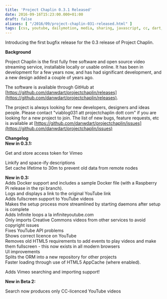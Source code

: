 ```yaml
---
title: 'Project Chaplin 0.3.1 Released'
date: 2016-09-16T15:23:00.000+01:00
draft: false
aliases: [ "/2016/09/project-chaplin-031-released.html" ]
tags: [css, youtube, dailymotion, media, sharing, javascript, cc, dart, videos, vimeo, free software, chaplin, open source, creativecommons, html5, video, php, project]
---
```


Introducing the first bugfix release for the 0.3 release of Project Chaplin.  
  
**Background**  
  
Project Chaplin is the first fully free software and open source video streaming service, installable locally or usable online. It has been in development for a few years now, and has had significant development, and a new design added a couple of years ago.  
  
The software is available through GitHub at [https://github.com/danwdart/projectchaplin/releases](https://github.com/danwdart/projectchaplin/releases).  
  
The project is always looking for new developers, designers and ideas people. Please contact "viablog031 att projectchaplin dott com" if you are looking for a new project to join. The list of new bugs, feature requests, etc is available at [https://github.com/danwdart/projectchaplin/issues](https://github.com/danwdart/projectchaplin/issues)  
  
**Changelog**  
**New in 0.3.1:**  
  

Get and store access token for Vimeo

Linkify and space-ify descriptions  
Set cache lifetime to 30m to prevent old data from remote nodes  
  
**New in 0.3:**  
Adds Docker support and includes a sample Docker file (with a Raspberry Pi release in the rpi branch).  
Logs and displays a link to the original YouTube link  
Adds fullscreen support to YouTube videos  
Makes the setup process more streamlined by starting daemons after setup is complete  
Adds Infinite loops a la infiniteyoutube.com  
Only imports Creative Commons videos from other services to avoid copyright issues  
Fixes YouTube API problems  
Shows correct licence on YouTube  
Removes old HTML5 requirements to add events to play videos and make them fullscreen - this now exists in all modern browsers  
UI improvements  
Splits the ORM into a new repository for other projects  
Faster loading through use of HTML5 AppCache (where enabled).  
  

Adds Vimeo searching and importing support!

**New in Beta 2:**

Search now produces only CC-licenced YouTube videos